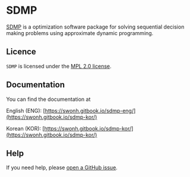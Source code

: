 
# SDMP

[SDMP](https://github.com/swonh/SDMP) is a optimization software package for solving sequential decision making problems using approximate dynamic programming.

## Licence

`SDMP` is licensed under the [MPL 2.0 license](https://github.com/swonh/SDMP/blob/main/LICENSE).

## Documentation

You can find the documentation at

English (ENG): [https://swonh.gitbook.io/sdmp-eng/](https://swonh.gitbook.io/sdmp-kor/)

Korean (KOR): [https://swonh.gitbook.io/sdmp-kor/](https://swonh.gitbook.io/sdmp-kor/)

## Help

If you need help, please [open a GitHub issue](https://github.com/swonh/SDMP/issues/new).
